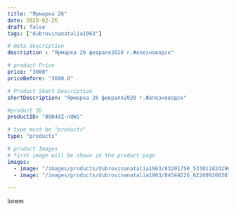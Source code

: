 ```yaml
---
title: "Ярмарка 26"
date: 2020-02-26
draft: false
tags: ["dubrovinanatalia1963"]

# meta description
description : "Ярмарка 26 февраля2020 г.Железноводск"

# product Price
price: "3000"
priceBefore: "3600.0"

# Product Short Description
shortDescription: "Ярмарка 26 февраля2020 г.Железноводск"

#product ID
productID: "B9B4dZ-nQWi"

# type must be "products"
type: "products"

# product Images
# first image will be shown in the product page
images:
  - image: "/images/products/dubrovinanatalia1963/83201750_533011824296723_5141639874852056989_n.jpg"
  - image: "/images/products/dubrovinanatalia1963/84344226_622609208301687_8165376297235625048_n.jpg"

---
```

lorem
